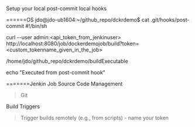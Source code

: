 Setup your local post-commit local hooks

======OS
jdo@jdo-ub1604:~/github_repo/dckrdemo$ cat .git/hooks/post-commit 
#!/bin/sh

curl --user admin:<api_token_from_jenkinuser> http://localhost:8080/job/dockerdemojob/build?token=<custom_tokenname_given_in_the_job>

/home/jdo/github_repo/dckrdemo/buildExecutable

echo "Executed from post-commit hook"

=======Jenkin Job
Source Code Management
 > Git

Build Triggers
 > Trigger builds remotely (e.g., from scripts) - name your token



